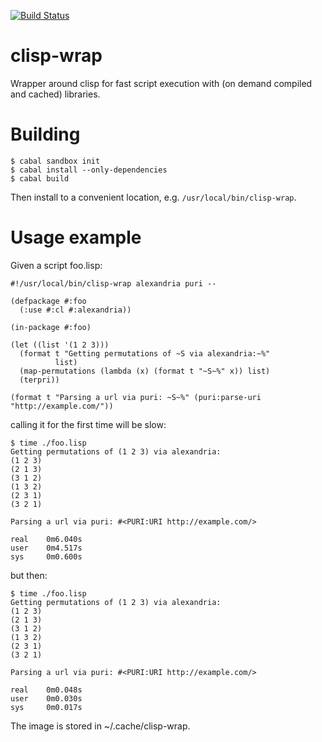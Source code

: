 [![Build Status](https://travis-ci.org/kisp/clisp-wrap.svg?branch=master)](https://travis-ci.org/kisp/clisp-wrap)

# clisp-wrap
Wrapper around clisp for fast script execution with (on demand compiled and cached) libraries.

# Building
```
$ cabal sandbox init
$ cabal install --only-dependencies
$ cabal build   
```
Then install to a convenient location, e.g. ```/usr/local/bin/clisp-wrap```.

# Usage example
Given a script foo.lisp:
```
#!/usr/local/bin/clisp-wrap alexandria puri --

(defpackage #:foo
  (:use #:cl #:alexandria))

(in-package #:foo)

(let ((list '(1 2 3)))
  (format t "Getting permutations of ~S via alexandria:~%"
          list)
  (map-permutations (lambda (x) (format t "~S~%" x)) list)
  (terpri))

(format t "Parsing a url via puri: ~S~%" (puri:parse-uri "http://example.com/"))
```

calling it for the first time will be slow:

```
$ time ./foo.lisp 
Getting permutations of (1 2 3) via alexandria:
(1 2 3)
(2 1 3)
(3 1 2)
(1 3 2)
(2 3 1)
(3 2 1)

Parsing a url via puri: #<PURI:URI http://example.com/>

real    0m6.040s
user    0m4.517s
sys     0m0.600s
```

but then:

```
$ time ./foo.lisp 
Getting permutations of (1 2 3) via alexandria:
(1 2 3)
(2 1 3)
(3 1 2)
(1 3 2)
(2 3 1)
(3 2 1)

Parsing a url via puri: #<PURI:URI http://example.com/>

real    0m0.048s
user    0m0.030s
sys     0m0.017s
```
The image is stored in ~/.cache/clisp-wrap.
